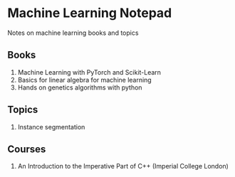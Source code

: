 # Machine Learning Notepad
Notes on machine learning books and topics

## Books
1. Machine Learning with PyTorch and Scikit-Learn
2. Basics for linear algebra for machine learning
3. Hands on genetics algorithms with python

## Topics
1. Instance segmentation

## Courses
1. An Introduction to the Imperative Part of C++ (Imperial College London)
